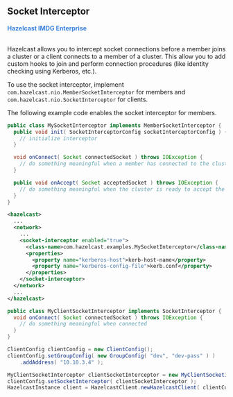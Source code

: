 


## Socket Interceptor

<font color="#3981DB">**Hazelcast IMDG Enterprise**</font>
<br></br>



Hazelcast allows you to intercept socket connections before a member joins a cluster or a client connects to a member of a cluster. This allow you to add custom hooks to join and perform connection procedures (like identity checking using Kerberos, etc.). 

To use the socket interceptor, implement `com.hazelcast.nio.MemberSocketInterceptor` for members and `com.hazelcast.nio.SocketInterceptor` for clients.

The following example code enables the socket interceptor for members.

```java
public class MySocketInterceptor implements MemberSocketInterceptor {
  public void init( SocketInterceptorConfig socketInterceptorConfig ) {
    // initialize interceptor
  }

  void onConnect( Socket connectedSocket ) throws IOException {
    // do something meaningful when a member has connected to the cluster
  }

  public void onAccept( Socket acceptedSocket ) throws IOException {
    // do something meaningful when the cluster is ready to accept the member connection
  }
}
```

```xml
<hazelcast>
  ...
  <network>
    ...
    <socket-interceptor enabled="true">
      <class-name>com.hazelcast.examples.MySocketInterceptor</class-name>
      <properties>
        <property name="kerberos-host">kerb-host-name</property>
        <property name="kerberos-config-file">kerb.conf</property>
      </properties>
    </socket-interceptor>
  </network>
  ...
</hazelcast>
```

```java
public class MyClientSocketInterceptor implements SocketInterceptor {
  void onConnect( Socket connectedSocket ) throws IOException {
    // do something meaningful when connected
  }
}

ClientConfig clientConfig = new ClientConfig();
clientConfig.setGroupConfig( new GroupConfig( "dev", "dev-pass" ) )
    .addAddress( "10.10.3.4" );

MyClientSocketInterceptor clientSocketInterceptor = new MyClientSocketInterceptor();
clientConfig.setSocketInterceptor( clientSocketInterceptor );
HazelcastInstance client = HazelcastClient.newHazelcastClient( clientConfig );
```


